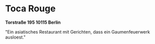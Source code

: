 # Toca Rouge
**Torstraße 195
10115 Berlin**

"Ein asiatisches Restaurant mit Gerichten, dass ein Gaumenfeuerwerk ausloest."
